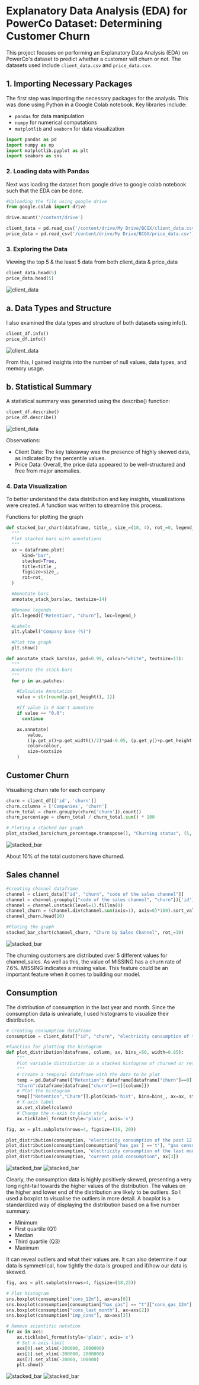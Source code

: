 # Explanatory Data Analysis (EDA) for PowerCo Dataset: Determining Customer Churn

This project focuses on performing an Explanatory Data Analysis (EDA) on PowerCo's dataset to predict whether a customer will churn or not. The datasets used include `client_data.csv` and `price_data.csv`.

## 1. Importing Necessary Packages

The first step was importing the necessary packages for the analysis. This was done using Python in a Google Colab notebook. Key libraries include:
- `pandas` for data manipulation
- `numpy` for numerical computations
- `matplotlib` and `seaborn` for data visualization

```python
import pandas as pd
import numpy as np
import matplotlib.pyplot as plt
import seaborn as sns
```

### 2. Loading data with Pandas

Next was loading the dataset from google drive to google colab notebook such that the EDA can be done.

```python
#Uploading the file using google drive
from google.colab import drive

drive.mount('/content/drive')

client_data = pd.read_csv('/content/drive/My Drive/BCGX/client_data.csv')
price_data = pd.read_csv('/content/drive/My Drive/BCGX/price_data.csv')
```

### 3. Exploring the Data

Viewing the top 5 & the least 5 data from both client_data & price_data

```python
client_data.head(5)
price_data.head(5)
```
![client_data](assets/client_head.JPG)

## a. Data Types and Structure

I also examined the data types and structure of both datasets using info().

```python
client_df.info()
price_df.info()
```

![client_data](assets/price_info.JPG)

From this, I gained insights into the number of null values, data types, and memory usage.

## b. Statistical Summary

A statistical summary was generated using the describe() function:

```python
client_df.describe()
price_df.describe()
```
![client_data](assets/price_describe.JPG)

Observations:
- Client Data: The key takeaway was the presence of highly skewed data, as indicated by the percentile values.
- Price Data: Overall, the price data appeared to be well-structured and free from major anomalies.

### 4. Data Visualization

To better understand the data distribution and key insights, visualizations were created. A function was written to streamline this process.

Functions for plotting the graph

```python
def stacked_bar_chart(dataframe, title_, size_=(18, 4), rot_=0, legend_="upper right"):
  """
  Plot stacked bars with annotations
  """
  ax = dataframe.plot(
      kind="bar",
      stacked=True,
      title=title_,
      figsize=size_,
      rot=rot_
  )

  #Annotate bars
  annotate_stack_bars(ax, textsize=14)

  #Rename legends
  plt.legend(["Retention", "churn"], loc=legend_)

  #Labels
  plt.ylabel("Company base (%)")

  #Plot the graph
  plt.show()

def annotate_stack_bars(ax, pad=0.99, colour="white", textsize=13):
  """
  Annotate the stack bars
  """
  for p in ax.patches:

    #Calculate Annotation
    value = str(round(p.get_height(), 1))

    #If value is 0 don't annotate
    if value == "0.0":
      continue

    ax.annotate(
        value,
        ((p.get_x()+p.get_width()/2)*pad-0.05, (p.get_y()+p.get_height()/2)*pad),
        color=colour,
        size=textsize
    )
```

## Customer Churn

Visualising churn rate for each company

```python
churn = client_df[['id', 'churn']]
churn.columns = ['Companies', 'churn']
churn_total = churn.groupby(churn['churn']).count()
churn_percentage = churn_total / churn_total.sum() * 100

# Ploting a stacked bar graph
plot_stacked_bars(churn_percentage.transpose(), "Churning status", (5, 5), legend_="lower right")
```
![stacked_bar](assets/churn_status.JPG)

About 10% of the total customers have churned.

## Sales channel

```python
#creating channel dataframe
channel = client_data[["id", "churn", "code of the sales channel"]]
channel = channel.groupby(["code of the sales channel", "churn"])['id'].count()
channel = channel.unstack(level=1).fillna(0)
channel_churn = (channel.div(channel.sum(axis=1), axis=0)*100).sort_values(by=[1], ascending=False)
channel_churn.head(10)

#Ploting the graph
stacked_bar_chart(channel_churn, "Churn by Sales Channel", rot_=30)
```

![stacked_bar](assets/churn_sales.JPG)

The churning customers are distributed over 5 different values for channel_sales. As well as this, the value of MISSING has a churn rate of 7.6%. MISSING indicates a missing value. This feature could be an important feature when it comes to building our model.

## Consumption

The distribution of consumption in the last year and month. Since the consumption data is univariate, I used histograms to visualize their distribution.

```python
# creating consumption dataframe
consumption = client_data[["id", "churn", "electricity consumption of the past 12 months", "gas consumption of the past 12 months", "electricity consumption of the last month", "has_gas", "current paid consumption"]]
```

```python
#function for plotting the histogram
def plot_distribution(dataframe, column, ax, bins_=50, width=0.85):
    """
    Plot variable distribution in a stacked histogram of churned or retained company
    """
    # Create a temporal dataframe with the data to be plot
    temp = pd.DataFrame({"Retention": dataframe[dataframe["churn"]==0][column],
    "Churn":dataframe[dataframe["churn"]==1][column]})
    # Plot the histogram
    temp[["Retention","Churn"]].plot(kind='hist', bins=bins_, ax=ax, stacked=True)
    # X-axis label
    ax.set_xlabel(column)
    # Change the x-axis to plain style
    ax.ticklabel_format(style='plain', axis='x')
```

```python
fig, ax = plt.subplots(nrows=4, figsize=(16, 20))

plot_distribution(consumption, "electricity consumption of the past 12 months", ax[0])
plot_distribution(consumption[consumption['has_gas'] =='t'], "gas consumption of the past 12 months", ax[1])
plot_distribution(consumption, "electricity consumption of the last month", ax[2])
plot_distribution(consumption, "current paid consumption", ax[3])
```

![stacked_bar](assets/electric.JPG)
![stacked_bar](assets/gas.JPG)

Clearly, the consumption data is highly positively skewed, presenting a very long right-tail towards the higher values of the distribution. The values on the higher and lower end of the distribution are likely to be outliers. So I used a boxplot to visualise the outliers in more detail. A boxplot is a standardized way of displaying the distribution based on a five number summary:

- Minimum
- First quartile (Q1)
- Median
- Third quartile (Q3)
- Maximum
  
It can reveal outliers and what their values are. It can also determine if our data is symmetrical, how tightly the data is grouped and if/how our data is skewed.

```python
fig, axs = plt.subplots(nrows=4, figsize=(18,25))

# Plot histogram
sns.boxplot(consumption["cons_12m"], ax=axs[0])
sns.boxplot(consumption[consumption["has_gas"] == "t"]["cons_gas_12m"], ax=axs[1])
sns.boxplot(consumption["cons_last_month"], ax=axs[2])
sns.boxplot(consumption["imp_cons"], ax=axs[3])

# Remove scientific notation
for ax in axs:
    ax.ticklabel_format(style='plain', axis='x')
    # Set x-axis limit
    axs[0].set_xlim(-200000, 2000000)
    axs[1].set_xlim(-200000, 2000000)
    axs[2].set_xlim(-20000, 100000)
    plt.show()
```

![stacked_bar](assets/belectric.JPG)
![stacked_bar](assets/bgas.JPG)









